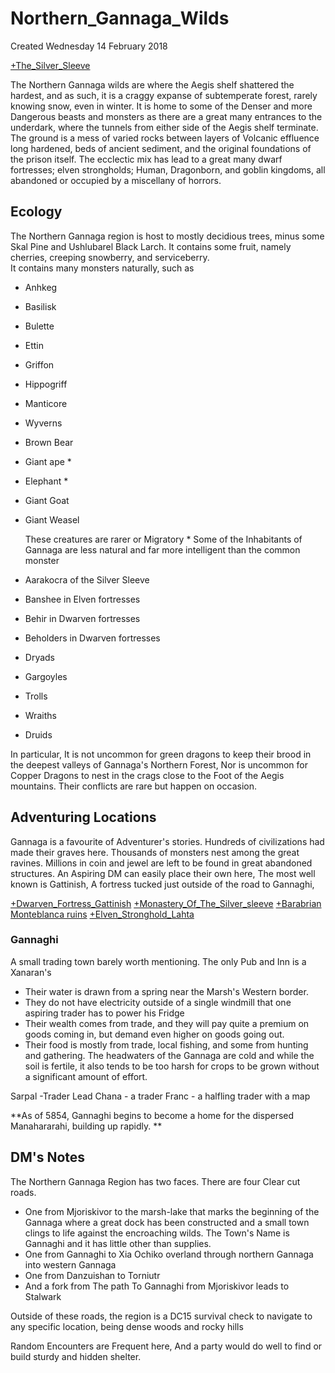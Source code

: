 # Northern_Gannaga_Wilds
Created Wednesday 14 February 2018

[+The_Silver_Sleeve](./Northern_Gannaga_Wilds/The_Silver_Sleeve.markdown)



The Northern Gannaga wilds are where the Aegis shelf shattered the hardest, and as such, it is a craggy expanse of subtemperate forest, rarely knowing snow, even in winter. It is home to some of the Denser and more Dangerous beasts and monsters as there are a great many entrances to the underdark, where the tunnels from either side of the Aegis shelf terminate. The ground is a mess of varied rocks between layers of Volcanic effluence long hardened, beds of ancient sediment, and the original foundations of the prison itself. The ecclectic mix has lead to a great many dwarf fortresses; elven strongholds; Human, Dragonborn, and goblin kingdoms, all abandoned or occupied by a miscellany of horrors.

Ecology
-------
The Northern Gannaga region is host to mostly decidious trees, minus some Skal Pine and Ushlubarel Black Larch. It contains some fruit, namely cherries, creeping snowberry, and serviceberry.  
It contains many monsters naturally, such as

* Anhkeg
* Basilisk
* Bulette
* Ettin
* Griffon
* Hippogriff
* Manticore
* Wyverns
* Brown Bear
* Giant ape *
* Elephant *
* Giant Goat
* Giant Weasel

   These creatures are rarer or Migratory * 
Some of the Inhabitants of Gannaga are less natural and far more intelligent than the common monster

* Aarakocra of the Silver Sleeve
* Banshee in Elven fortresses
* Behir in Dwarven fortresses
* Beholders in Dwarven fortresses
* Dryads
* Gargoyles
* Trolls
* Wraiths
* Druids

In particular, It is not uncommon for green dragons to keep their brood in the deepest valleys of Gannaga's Northern Forest, Nor is uncommon for Copper Dragons to nest in the crags close to the Foot of the Aegis mountains. Their conflicts are rare but happen on occasion.


Adventuring Locations
---------------------
Gannaga is a favourite of  Adventurer's stories. Hundreds of civilizations had made their graves here. Thousands of monsters nest among the great ravines. Millions in coin and jewel are left to be found in great abandoned structures. An Aspiring DM can easily place their own here, The most well known is Gattinish, A fortress tucked just outside of the road to Gannaghi,



[+Dwarven_Fortress_Gattinish](./Northern_Gannaga_Wilds/Dwarven_Fortress_Gattinish.markdown)
[+Monastery_Of_The_Silver_sleeve](./Northern_Gannaga_Wilds/Monastery_Of_The_Silver_sleeve.markdown)
[+Barabrian](./Northern_Gannaga_Wilds/Barabrian.markdown)
[Monteblanca ruins](./Monteblanca_ruins.markdown) 
[+Elven_Stronghold_Lahta](./Northern_Gannaga_Wilds/Elven_Stronghold_Lahta.markdown) 

### Gannaghi
A small trading town barely worth mentioning. The only Pub and Inn is a Xanaran's

* Their water is drawn from a spring near the Marsh's Western border.
* They do not have electricity outside of a single windmill that one aspiring trader has to power his Fridge
* Their wealth comes from trade, and they will pay quite a premium on goods coming in, but demand even higher on goods going out.
* Their food is mostly from trade, local fishing, and some from hunting and gathering. The headwaters of the Gannaga are cold and while the soil is fertile, it also tends to be too harsh for crops to be grown without a significant amount of effort.


Sarpal -Trader Lead
Chana - a trader
Franc - a halfling trader with a map


**As of 5854, Gannaghi begins to become a home for the dispersed Manahararahi, building up rapidly. **


DM's Notes
----------
The Northern Gannaga Region has two faces. There are four Clear cut roads. 



* One from Mjoriskivor to the marsh-lake that marks the beginning of the Gannaga where a great dock has been constructed and a small town clings to life against the encroaching wilds. The Town's Name is Gannaghi and it has little other than supplies.
* One from  Gannaghi to Xia Ochiko overland through northern Gannaga into western Gannaga
* One from Danzuishan to Torniutr
* And a fork from The path To Gannaghi from Mjoriskivor leads to Stalwark

Outside of these roads, the region is a DC15 survival check to navigate to any specific location, being dense woods and rocky hills

Random Encounters are Frequent here, And a party would do well to find or build sturdy and hidden shelter.

